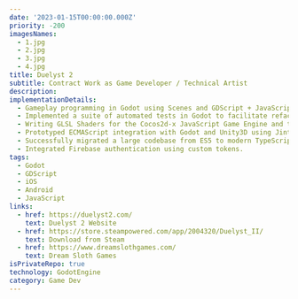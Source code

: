 ```yaml
---
date: '2023-01-15T00:00:00.000Z'
priority: -200
imagesNames:
  - 1.jpg
  - 2.jpg
  - 3.jpg
  - 4.jpg
title: Duelyst 2
subtitle: Contract Work as Game Developer / Technical Artist
description:
implementationDetails:
  - Gameplay programming in Godot using Scenes and GDScript + JavaScript/TypeScript.
  - Implemented a suite of automated tests in Godot to facilitate refactoring and new feature development.
  - Writing GLSL Shaders for the Cocos2d-x JavaScript Game Engine and the Godot Engine.
  - Prototyped ECMAScript integration with Godot and Unity3D using Jint and QuickJS.
  - Successfully migrated a large codebase from ES5 to modern TypeScript/ES6.
  - Integrated Firebase authentication using custom tokens.
tags:
  - Godot
  - GDScript
  - iOS
  - Android
  - JavaScript
links:
  - href: https://duelyst2.com/
    text: Duelyst 2 Website
  - href: https://store.steampowered.com/app/2004320/Duelyst_II/
    text: Download from Steam
  - href: https://www.dreamslothgames.com/
    text: Dream Sloth Games
isPrivateRepo: true
technology: GodotEngine
category: Game Dev
---
```

